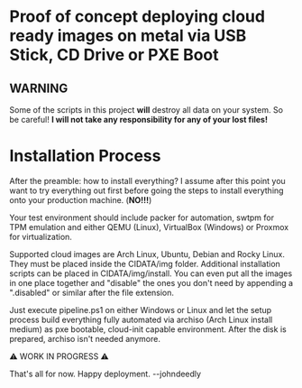 # Proof of concept deploying cloud ready images on metal via USB Stick, CD Drive or PXE Boot

## WARNING

Some of the scripts in this project **will** destroy all data on your system. So be careful! **I will not take any responsibility for any of your lost files!**

# Installation Process

After the preamble: how to install everything? I assume after this point you want to try everything out first before going the steps to install everything onto your production machine. (**NO!!!**)

Your test environment should include packer for automation, swtpm for TPM emulation and either QEMU (Linux), VirtualBox (Windows) or Proxmox for virtualization.

Supported cloud images are Arch Linux, Ubuntu, Debian and Rocky Linux. They must be placed inside the CIDATA/img folder. Additional installation scripts can be placed in CIDATA/img/install. You can even put all the images in one place together and "disable" the ones you don't need by appending a ".disabled" or similar after the file extension.

Just execute pipeline.ps1 on either Windows or Linux and let the setup process build everything fully automated via archiso (Arch Linux install medium) as pxe bootable, cloud-init capable environment. After the disk is prepared, archiso isn't needed anymore.

⚠️ WORK IN PROGRESS ⚠️


That's all for now. Happy deployment. --johndeedly
